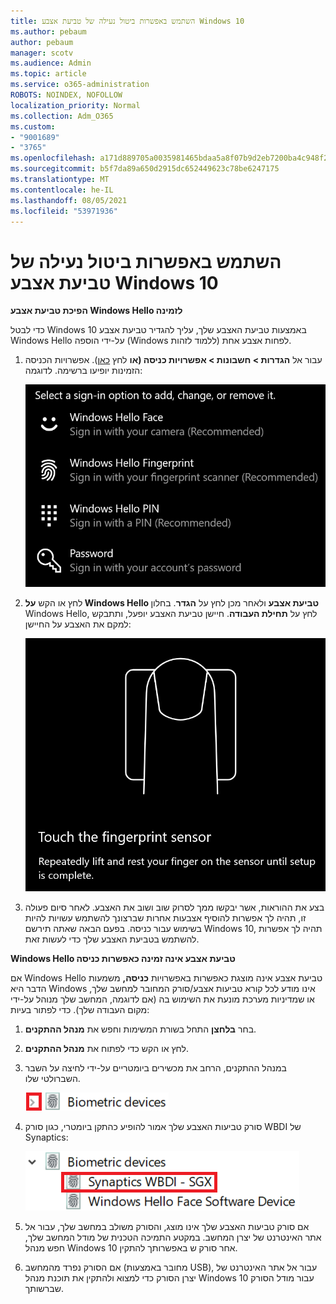 ```yaml
---
title: השתמש באפשרות ביטול נעילה של טביעת אצבע Windows 10
ms.author: pebaum
author: pebaum
manager: scotv
ms.audience: Admin
ms.topic: article
ms.service: o365-administration
ROBOTS: NOINDEX, NOFOLLOW
localization_priority: Normal
ms.collection: Adm_O365
ms.custom:
- "9001689"
- "3765"
ms.openlocfilehash: a171d889705a0035981465bdaa5a8f07b9d2eb7200ba4c948f2aaccbf2cc0a21
ms.sourcegitcommit: b5f7da89a650d2915dc652449623c78be6247175
ms.translationtype: MT
ms.contentlocale: he-IL
ms.lasthandoff: 08/05/2021
ms.locfileid: "53971936"
---
```

# <a name="use-fingerprint-unlock-option-in-windows-10"></a>השתמש באפשרות ביטול נעילה של טביעת אצבע Windows 10

**הפיכת טביעת אצבע Windows Hello לזמינה**

כדי לבטל Windows 10 באמצעות טביעת האצבע שלך, עליך להגדיר טביעת אצבע Windows Hello על-ידי הוספה (Windows ללמוד לזהות) לפחות אצבע אחת. 

1. עבור אל **הגדרות > חשבונות > אפשרויות כניסה (או** לחץ [כאן](ms-settings:signinoptions?activationSource=GetHelp)). אפשרויות הכניסה הזמינות יופיעו ברשימה. לדוגמה:

    ![אפשרויות כניסה.](media/sign-in-options.png)

2. לחץ או הקש **על Windows Hello טביעת אצבע** ולאחר מכן לחץ על **הגדר**. בחלון Windows Hello, לחץ על **תחילת העבודה**. חיישן טביעת האצבע יופעל, ותתבקש למקם את האצבע על החיישן:

   ![חיישן טביעת אצבע.](media/fingerprint-sensor.png)

3. בצע את ההוראות, אשר יבקשו ממך לסרוק שוב ושוב את האצבע. לאחר סיום פעולה זו, תהיה לך אפשרות להוסיף אצבעות אחרות שברצונך להשתמש עשויות להיות בשימוש עבור כניסה. בפעם הבאה שאתה תירשם Windows 10, תהיה לך אפשרות להשתמש בטביעת האצבע שלך כדי לעשות זאת.

**Windows Hello טביעת אצבע אינה זמינה כאפשרות כניסה**

אם Windows Hello טביעת אצבע אינה מוצגת כאפשרות באפשרויות **כניסה,** משמעות הדבר היא Windows אינו מודע לכל קורא טביעות אצבע/סורק המחובר למחשב שלך, או שמדיניות מערכת מונעת את השימוש בה (אם לדוגמה, המחשב שלך מנוהל על-ידי מקום העבודה שלך). כדי לפתור בעיות: 

1. בחר **בלחצן** התחל בשורת המשימות וחפש את **מנהל ההתקנים**.

2. לחץ או הקש כדי לפתוח את **מנהל ההתקנים**.

3. במנהל ההתקנים, הרחב את מכשירים ביומטריים על-ידי לחיצה על השבר השברולטי שלו.

   ![מכשירים ביומטריים.](media/biometric-devices.png)

4. סורק טביעות האצבע שלך אמור להופיע כהתקן ביומטרי, כגון סורק WBDI של Synaptics:

   ![מכשירים ביומטריים.](media/biometric-devices-expanded.png)

5. אם סורק טביעות האצבע שלך אינו מוצג, והסורק משולב במחשב שלך, עבור אל אתר האינטרנט של יצרן המחשב. במקטע התמיכה הטכנית של מודל המחשב שלך, חפש מנהל Windows 10 אחר סורק ש באפשרותך להתקין.

6. אם הסורק נפרד מהמחשב (מחובר באמצעות USB), עבור אל אתר האינטרנט של יצרן הסורק כדי למצוא ולהתקין את תוכנת מנהל Windows 10 עבור מודל הסורק שברשותך.
